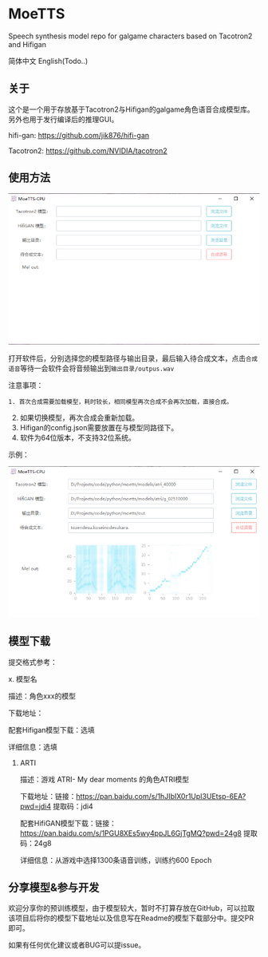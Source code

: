# MoeTTS
Speech synthesis model repo for galgame characters based on Tacotron2 and Hifigan

简体中文   English(Todo..)

## 关于

这个是一个用于存放基于Tacotron2与Hifigan的galgame角色语音合成模型库。另外也用于发行编译后的推理GUI。

hifi-gan: https://github.com/jik876/hifi-gan

Tacotron2: https://github.com/NVIDIA/tacotron2

## 使用方法

![软件界面](assets/start.png)

打开软件后，分别选择您的模型路径与输出目录，最后输入待合成文本，点击`合成语音`等待一会软件会将音频输出到`输出目录/outpus.wav`

注意事项：

	1. 首次合成需要加载模型，耗时较长，相同模型再次合成不会再次加载，直接合成。
 2. 如果切换模型，再次合成会重新加载。
 3. Hifigan的config.json需要放置在与模型同路径下。
 4. 软件为64位版本，不支持32位系统。

示例：

![示例](assets/example.png)

## 模型下载

提交格式参考：

x. 模型名

描述：角色xxx的模型

下载地址：

配套Hifigan模型下载：选填

详细信息：选填



1. ARTI

   描述：游戏 ATRI- My dear moments 的角色ATRI模型

   下载地址：链接：https://pan.baidu.com/s/1hJIbIX0r1UpI3UEtsp-6EA?pwd=jdi4 提取码：jdi4

   配套HifiGAN模型下载：链接：https://pan.baidu.com/s/1PGU8XEs5wy4ppJL6GjTgMQ?pwd=24g8 提取码：24g8

   详细信息：从游戏中选择1300条语音训练，训练约600 Epoch

   

## 分享模型&参与开发

欢迎分享你的预训练模型，由于模型较大，暂时不打算存放在GitHub，可以拉取该项目后将你的模型下载地址以及信息写在Readme的模型下载部分中。提交PR即可。

如果有任何优化建议或者BUG可以提issue。